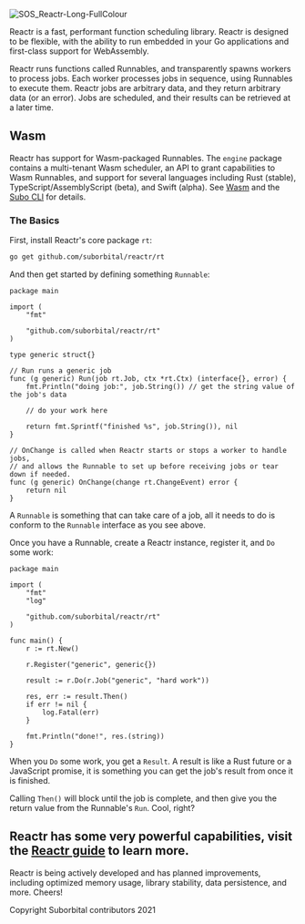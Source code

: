 ![SOS_Reactr-Long-FullColour](https://user-images.githubusercontent.com/5942370/134702418-4791b47c-4800-42f8-b13e-d6ee2587e8b7.png)

Reactr is a fast, performant function scheduling library. Reactr is designed to be flexible, with the ability to run embedded in your Go applications and first-class support for WebAssembly.

Reactr runs functions called Runnables, and transparently spawns workers to process jobs. Each worker processes jobs in sequence, using Runnables to execute them. Reactr jobs are arbitrary data, and they return arbitrary data (or an error). Jobs are scheduled, and their results can be retrieved at a later time.

## Wasm

Reactr has support for Wasm-packaged Runnables. The `engine` package contains a multi-tenant Wasm scheduler, an API to grant capabilities to Wasm Runnables, and support for several languages including Rust (stable), TypeScript/AssemblyScript (beta), and Swift (alpha). See [Wasm](./docs/wasm.md) and the [Subo CLI](https://github.com/suborbital/subo) for details.

### The Basics

First, install Reactr's core package `rt`:
```bash
go get github.com/suborbital/reactr/rt
```

And then get started by defining something `Runnable`:
```golang
package main

import (
	"fmt"

	"github.com/suborbital/reactr/rt"
)

type generic struct{}

// Run runs a generic job
func (g generic) Run(job rt.Job, ctx *rt.Ctx) (interface{}, error) {
	fmt.Println("doing job:", job.String()) // get the string value of the job's data

	// do your work here

	return fmt.Sprintf("finished %s", job.String()), nil
}

// OnChange is called when Reactr starts or stops a worker to handle jobs,
// and allows the Runnable to set up before receiving jobs or tear down if needed.
func (g generic) OnChange(change rt.ChangeEvent) error {
	return nil
}
```
A `Runnable` is something that can take care of a job, all it needs to do is conform to the `Runnable` interface as you see above.

Once you have a Runnable, create a Reactr instance, register it, and `Do` some work:
```golang
package main

import (
	"fmt"
	"log"

	"github.com/suborbital/reactr/rt"
)

func main() {
	r := rt.New()

	r.Register("generic", generic{})

	result := r.Do(r.Job("generic", "hard work"))

	res, err := result.Then()
	if err != nil {
		log.Fatal(err)
	}

	fmt.Println("done!", res.(string))
}
```
When you `Do` some work, you get a `Result`. A result is like a Rust future or a JavaScript promise, it is something you can get the job's result from once it is finished.

Calling `Then()` will block until the job is complete, and then give you the return value from the Runnable's `Run`. Cool, right?

## Reactr has some very powerful capabilities, visit the [Reactr guide](https://docs.suborbital.dev/reactr/) to learn more.

Reactr is being actively developed and has planned improvements, including optimized memory usage, library stability, data persistence, and more. Cheers!

Copyright Suborbital contributors 2021
